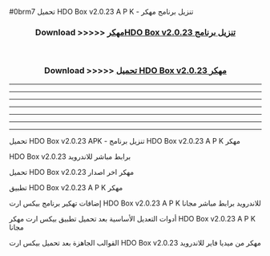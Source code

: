 #0brm7 تحميل HDO Box v2.0.23 A P K - تنزيل برنامج مهكر



<div align="center">
<h3>Download >>>>> <a href="https://runaway1.web.app/?sq=HDO Box v2.0.23">مهكرHDO Box v2.0.23 تنزيل برنامج</a></h3><br>

<h3>Download >>>>> <a href="https://runaway1.web.app/?sq=HDO Box v2.0.23">تحميل HDO Box v2.0.23 مهكر</a></h3>
</div>


----------------------------------------------------------

----------------------------------------------------------

----------------------------------------------------------

----------------------------------------------------------

----------------------------------------------------------

----------------------------------------------------------

----------------------------------------------------------

تحميل HDO Box v2.0.23 APK - تنزيل برنامج HDO Box v2.0.23 A P K مهكر

HDO Box v2.0.23 برابط مباشر للاندرويد

تحميل HDO Box v2.0.23 مهكر اخر اصدار

تطبيق HDO Box v2.0.23 A P K مهكر

إضافات تهكير برنامج بيكس ارت HDO Box v2.0.23 A P K للاندرويد برابط مباشر مجانا

أدوات التعديل الأساسية بعد تحميل تطبيق بيكس ارت مهكر HDO Box v2.0.23 A P K مجانا

القوالب الجاهزة بعد تحميل بيكس ارت HDO Box v2.0.23 مهكر من ميديا فاير للاندرويد


